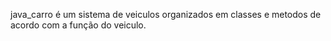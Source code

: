 java_carro é um sistema de veiculos organizados em classes e metodos de acordo com a função do veiculo.
